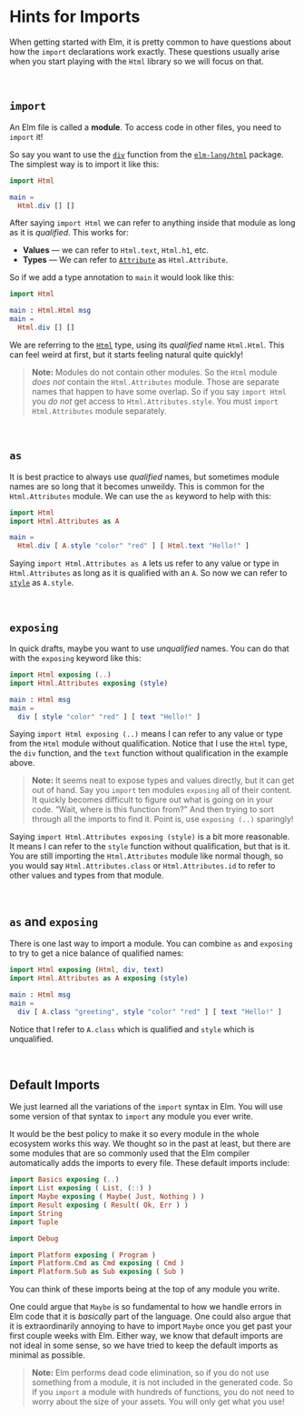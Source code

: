 # Hints for Imports

When getting started with Elm, it is pretty common to have questions about how the `import` declarations work exactly. These questions usually arise when you start playing with the `Html` library so we will focus on that.


<br>

## `import`

An Elm file is called a **module**. To access code in other files, you need to `import` it!

So say you want to use the [`div`](http://package.elm-lang.org/packages/elm-lang/html/latest/Html#div) function from the [`elm-lang/html`](http://package.elm-lang.org/packages/elm-lang/html/latest) package. The simplest way is to import it like this:

```elm
import Html

main =
  Html.div [] []
```

After saying `import Html` we can refer to anything inside that module as long as it is *qualified*. This works for:

  - **Values** &mdash; we can refer to `Html.text`, `Html.h1`, etc.
  - **Types** &mdash; We can refer to [`Attribute`](http://package.elm-lang.org/packages/elm-lang/html/latest/Html#Attribute) as `Html.Attribute`.

So if we add a type annotation to `main` it would look like this:

```elm
import Html

main : Html.Html msg
main =
  Html.div [] []
```

We are referring to the [`Html`](http://package.elm-lang.org/packages/elm-lang/html/latest/Html#Html) type, using its *qualified* name `Html.Html`. This can feel weird at first, but it starts feeling natural quite quickly!

> **Note:** Modules do not contain other modules. So the `Html` module *does not* contain the `Html.Attributes` module. Those are separate names that happen to have some overlap. So if you say `import Html` you *do not* get access to `Html.Attributes.style`. You must `import Html.Attributes` module separately.


<br>

## `as`

It is best practice to always use *qualified* names, but sometimes module names are so long that it becomes unweildy. This is common for the `Html.Attributes` module. We can use the `as` keyword to help with this:

```elm
import Html
import Html.Attributes as A

main =
  Html.div [ A.style "color" "red" ] [ Html.text "Hello!" ]
```

Saying `import Html.Attributes as A` lets us refer to any value or type in `Html.Attributes` as long as it is qualified with an `A`. So now we can refer to [`style`](http://package.elm-lang.org/packages/elm-lang/html/latest/Html-Attributes#style) as `A.style`.


<br>

## `exposing`

In quick drafts, maybe you want to use *unqualified* names. You can do that with the `exposing` keyword like this:

```elm
import Html exposing (..)
import Html.Attributes exposing (style)

main : Html msg
main =
  div [ style "color" "red" ] [ text "Hello!" ]
```

Saying `import Html exposing (..)` means I can refer to any value or type from the `Html` module without qualification. Notice that I use the `Html` type, the `div` function, and the `text` function without qualification in the example above.

> **Note:** It seems neat to expose types and values directly, but it can get out of hand. Say you `import` ten modules `exposing` all of their content. It quickly becomes difficult to figure out what is going on in your code. “Wait, where is this function from?” And then trying to sort through all the imports to find it. Point is, use `exposing (..)` sparingly!

Saying `import Html.Attributes exposing (style)` is a bit more reasonable. It means I can refer to the `style` function without qualification, but that is it. You are still importing the `Html.Attributes` module like normal though, so you would say `Html.Attributes.class` or `Html.Attributes.id` to refer to other values and types from that module.


<br>

## `as` and `exposing`

There is one last way to import a module. You can combine `as` and `exposing` to try to get a nice balance of qualified names:

```elm
import Html exposing (Html, div, text)
import Html.Attributes as A exposing (style)

main : Html msg
main =
  div [ A.class "greeting", style "color" "red" ] [ text "Hello!" ]
```

Notice that I refer to `A.class` which is qualified and `style` which is unqualified.


<br>

## Default Imports

We just learned all the variations of the `import` syntax in Elm. You will use some version of that syntax to `import` any module you ever write.

It would be the best policy to make it so every module in the whole ecosystem works this way. We thought so in the past at least, but there are some modules that are so commonly used that the Elm compiler automatically adds the imports to every file. These default imports include:

```elm
import Basics exposing (..)
import List exposing ( List, (::) )
import Maybe exposing ( Maybe( Just, Nothing ) )
import Result exposing ( Result( Ok, Err ) )
import String
import Tuple

import Debug

import Platform exposing ( Program )
import Platform.Cmd as Cmd exposing ( Cmd )
import Platform.Sub as Sub exposing ( Sub )
```

You can think of these imports being at the top of any module you write.

One could argue that `Maybe` is so fundamental to how we handle errors in Elm code that it is *basically* part of the language. One could also argue that it is extraordinarily annoying to have to import `Maybe` once you get past your first couple weeks with Elm. Either way, we know that default imports are not ideal in some sense, so we have tried to keep the default imports as minimal as possible.

> **Note:** Elm performs dead code elimination, so if you do not use something from a module, it is not included in the generated code. So if you `import` a module with hundreds of functions, you do not need to worry about the size of your assets. You will only get what you use!
